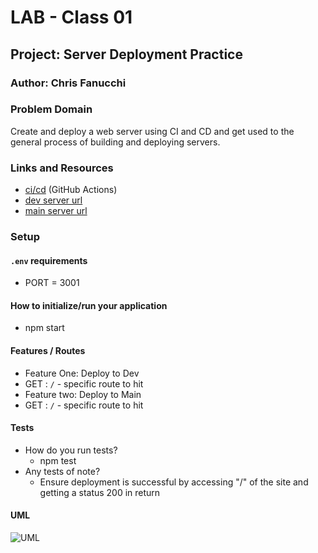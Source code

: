# LAB - Class 01

## Project: Server Deployment Practice

### Author: Chris Fanucchi

### Problem Domain

Create and deploy a web server using CI and CD and get used to the general process of building and deploying servers.

### Links and Resources

- [ci/cd](https://github.com/Vigilos/server-deployment-practice/actions) (GitHub Actions)
- [dev server url](https://server-deploy-dev.onrender.com/)
- [main server url](https://server-deploy-dev.onrender.com/)

### Setup

#### `.env` requirements

- PORT = 3001

#### How to initialize/run your application

- npm start

#### Features / Routes

- Feature One: Deploy to Dev
- GET : `/` - specific route to hit
- Feature two: Deploy to Main
- GET : `/` - specific route to hit

#### Tests

- How do you run tests?
  - npm test
- Any tests of note?
  - Ensure deployment is successful by accessing "/" of the site and getting a status 200 in return

#### UML

![UML](server-deployment-practice\Lab-01-UML.jpg)
